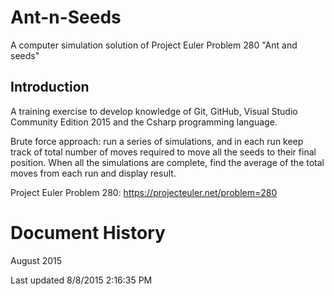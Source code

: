 # Ant-n-Seeds
A computer simulation solution of Project Euler Problem 280 "Ant and seeds"

## Introduction
A training exercise to develop knowledge of Git, GitHub, Visual Studio Community Edition 2015 and the Csharp programming language.

Brute force approach:  run a series of simulations, and in each run keep track of total number of moves required to move all the seeds to their final position.  When all the simulations are complete, find the average of the total moves from each run and display result.

Project Euler Problem 280:  https://projecteuler.net/problem=280

# Document History
August 2015

Last updated 8/8/2015 2:16:35 PM

